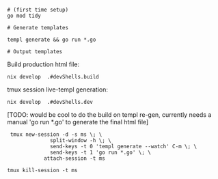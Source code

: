 ```
# (first time setup)
go mod tidy

# Generate templates

templ generate && go run *.go

# Output templates

```

Build production html file:
```
nix develop  .#devShells.build
```

tmux session live-templ generation:
```
nix develop  .#devShells.dev
```
[TODO: would be cool to do the build on templ re-gen, currently needs a manual 'go run *.go' to generate the final html file]


```
 tmux new-session -d -s ms \; \
              split-window -h \; \
              send-keys -t 0 'templ generate --watch' C-m \; \
              send-keys -t 1 'go run *.go' \; \
            attach-session -t ms

tmux kill-session -t ms
```


